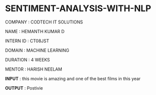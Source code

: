# SENTIMENT-ANALYSIS-WITH-NLP

COMPANY : CODTECH IT SOLUTIONS

NAME : HEMANTH KUMAR D

INTERN ID : CT08JST

DOMAIN : MACHINE LEARNING

DURATION : 4 WEEKS

MENTOR : HARISH NEELAM

**INPUT** :  this movie is amazing and one of the best films in this year

**OUTPUT** : Postivie
